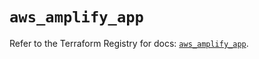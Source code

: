 # `aws_amplify_app`

Refer to the Terraform Registry for docs: [`aws_amplify_app`](https://registry.terraform.io/providers/hashicorp/aws/5.43.0/docs/resources/amplify_app).
